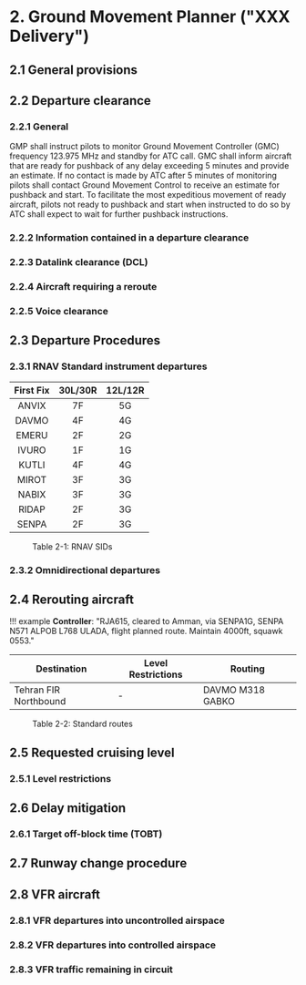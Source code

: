 # 2. Ground Movement Planner ("XXX Delivery")
## 2.1 General provisions

## 2.2 Departure clearance
### 2.2.1 General

GMP shall instruct pilots to monitor Ground Movement Controller (GMC) frequency 123.975 MHz and standby for ATC call.
GMC shall inform aircraft that are ready for pushback of any delay exceeding 5 minutes and provide an estimate. If no contact is made by ATC after 5 minutes of monitoring pilots shall contact Ground Movement Control to receive an estimate for pushback and start.
To facilitate the most expeditious movement of ready aircraft, pilots not ready to pushback and start when instructed to do so by ATC shall expect to wait for further pushback instructions.

### 2.2.2 Information contained in a departure clearance

### 2.2.3 Datalink clearance (DCL)

### 2.2.4 Aircraft requiring a reroute

### 2.2.5 Voice clearance

## 2.3 Departure Procedures
### 2.3.1 RNAV Standard instrument departures

| First Fix | 30L/30R | 12L/12R |
|:---------:|:-------:|:-------:|
|   ANVIX   |    7F   |    5G   |
|   DAVMO   |    4F   |    4G   |
|   EMERU   |    2F   |    2G   |
|   IVURO   |    1F   |    1G   |
|   KUTLI   |    4F   |    4G   |
|   MIROT   |    3F   |    3G   |
|   NABIX   |    3F   |    3G   |
|   RIDAP   |    2F   |    3G   |
|   SENPA   |    2F   |    3G   |
<figure markdown>
  <figcaption>Table 2-1: RNAV SIDs</figcaption>
</figure>

### 2.3.2 Omnidirectional departures

## 2.4 Rerouting aircraft

!!! example
    **Controller**: "RJA615, cleared to Amman, via SENPA1G, SENPA N571 ALPOB L768 ULADA, flight planned route. Maintain 4000ft, squawk 0553."

<table><thead>
  <tr>
    <th>Destination</th>
    <th>Level Restrictions</th>
    <th>Routing</th>
  </tr></thead>
<tbody>
  <tr>
    <td>Tehran FIR Northbound</td>
    <td>-</td>
    <td>DAVMO M318 GABKO</td>
  </tr>
</tbody></table>
<figure markdown>
  <figcaption>Table 2-2: Standard routes</figcaption>
</figure>

## 2.5 Requested cruising level
### 2.5.1 Level restrictions

## 2.6 Delay mitigation
### 2.6.1 Target off-block time (TOBT)

## 2.7 Runway change procedure

## 2.8 VFR aircraft

### 2.8.1 VFR departures into uncontrolled airspace

### 2.8.2 VFR departures into controlled airspace

### 2.8.3 VFR traffic remaining in circuit